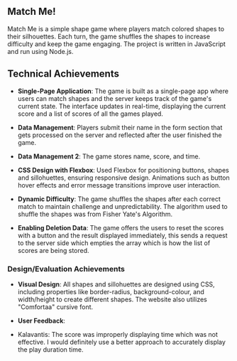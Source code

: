 ## Match Me!
Match Me is a simple shape game where players match colored shapes to their silhouettes. Each turn, the game shuffles the shapes to increase difficulty and keep the game engaging. The project is written in JavaScript and run using Node.js.

## Technical Achievements
- **Single-Page Application**: The game is built as a single-page app where users can match shapes and the server keeps track of the game's current state. The interface updates in real-time, displaying the current score and a list of scores of all the games played.

- **Data Management**: Players submit their name in the form section that gets processed on the server and reflected after the user finished the game.

- **Data Management 2**: The game stores name, score, and time.

- **CSS Design with Flexbox**: Used Flexbox for positioning buttons, shapes and sillohuettes, ensuring responsive design. Animations such as button hover effects and error message transitions improve user interaction.

- **Dynamic Difficulty**: The game shuffles the shapes after each correct match to maintain challenge and unpredictability. The algorithm used to shuffle the shapes was from Fisher Yate's Algorithm.

- **Enabling Deletion Data**: The game offers the users to reset the scores with a button and the result displayed immediately, this sends a request to the server side which empties the array which is how the list of scores are being stored.

### Design/Evaluation Achievements
- **Visual Design**: All shapes and sillohuettes are designed using CSS, including properties like border-radius, background-colour, and width/height to create different shapes. The website also utilizes "Comfortaa" cursive font.

- **User Feedback**: 
- Kalavantis: The score was improperly displaying time which was not effective. I would definitely use a better approach to accurately display the play duration time.

